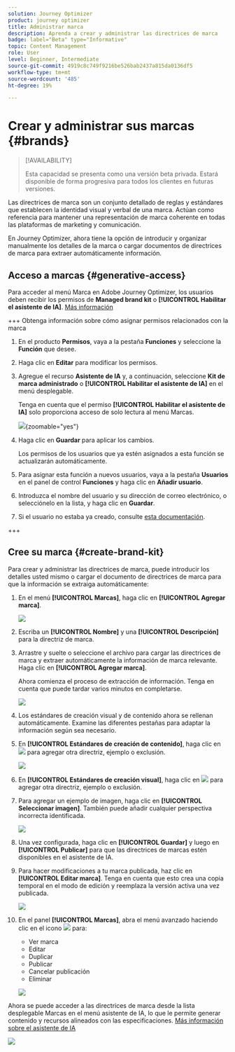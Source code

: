 ```yaml
---
solution: Journey Optimizer
product: journey optimizer
title: Administrar marca
description: Aprenda a crear y administrar las directrices de marca
badge: label="Beta" type="Informative"
topic: Content Management
role: User
level: Beginner, Intermediate
source-git-commit: 4919c8c749f9216be526bab2437a815da0136df5
workflow-type: tm+mt
source-wordcount: '485'
ht-degree: 19%

---
```


# Crear y administrar sus marcas {#brands}

>[!AVAILABILITY]
>
>Esta capacidad se presenta como una versión beta privada. Estará disponible de forma progresiva para todos los clientes en futuras versiones.
>

Las directrices de marca son un conjunto detallado de reglas y estándares que establecen la identidad visual y verbal de una marca. Actúan como referencia para mantener una representación de marca coherente en todas las plataformas de marketing y comunicación.

En Journey Optimizer, ahora tiene la opción de introducir y organizar manualmente los detalles de la marca o cargar documentos de directrices de marca para extraer automáticamente información.

## Acceso a marcas {#generative-access}

Para acceder al menú Marca en Adobe Journey Optimizer, los usuarios deben recibir los permisos de **Managed brand kit** o **[!UICONTROL Habilitar el asistente de IA]**. [Más información](../administration/permissions.md)

+++  Obtenga información sobre cómo asignar permisos relacionados con la marca

1. En el producto **Permisos**, vaya a la pestaña **Funciones** y seleccione la **Función** que desee.

1. Haga clic en **Editar** para modificar los permisos.

1. Agregue el recurso **Asistente de IA** y, a continuación, seleccione **Kit de marca administrado** o **[!UICONTROL Habilitar el asistente de IA]** en el menú desplegable.

   Tenga en cuenta que el permiso **[!UICONTROL Habilitar el asistente de IA]** solo proporciona acceso de solo lectura al menú Marcas.

   ![](assets/brands-permission.png){zoomable="yes"}

1. Haga clic en **Guardar** para aplicar los cambios.

   Los permisos de los usuarios que ya estén asignados a esta función se actualizarán automáticamente.

1. Para asignar esta función a nuevos usuarios, vaya a la pestaña **Usuarios** en el panel de control **Funciones** y haga clic en **Añadir usuario**.

1. Introduzca el nombre del usuario y su dirección de correo electrónico, o selecciónelo en la lista, y haga clic en **Guardar**.

1. Si el usuario no estaba ya creado, consulte [esta documentación](https://experienceleague.adobe.com/es/docs/experience-platform/access-control/abac/permissions-ui/users).


+++

## Cree su marca {#create-brand-kit}

Para crear y administrar las directrices de marca, puede introducir los detalles usted mismo o cargar el documento de directrices de marca para que la información se extraiga automáticamente:

1. En el menú **[!UICONTROL Marcas]**, haga clic en **[!UICONTROL Agregar marca]**.

   ![](assets/brands-1.png)

1. Escriba un **[!UICONTROL Nombre]** y una **[!UICONTROL Descripción]** para la directriz de marca.

1. Arrastre y suelte o seleccione el archivo para cargar las directrices de marca y extraer automáticamente la información de marca relevante. Haga clic en **[!UICONTROL Agregar marca]**.

   Ahora comienza el proceso de extracción de información. Tenga en cuenta que puede tardar varios minutos en completarse.

   ![](assets/brands-2.png)

1. Los estándares de creación visual y de contenido ahora se rellenan automáticamente. Examine las diferentes pestañas para adaptar la información según sea necesario.

1. En **[!UICONTROL Estándares de creación de contenido]**, haga clic en ![](assets/do-not-localize/Smock_Add_18_N.svg) para agregar otra directriz, ejemplo o exclusión.

   ![](assets/brands-3.png)

1. En **[!UICONTROL Estándares de creación visual]**, haga clic en ![](assets/do-not-localize/Smock_Add_18_N.svg) para agregar otra directriz, ejemplo o exclusión.

1. Para agregar un ejemplo de imagen, haga clic en **[!UICONTROL Seleccionar imagen]**. También puede añadir cualquier perspectiva incorrecta identificada.

   ![](assets/brands-4.png)

1. Una vez configurada, haga clic en **[!UICONTROL Guardar]** y luego en **[!UICONTROL Publicar]** para que las directrices de marcas estén disponibles en el asistente de IA.

1. Para hacer modificaciones a tu marca publicada, haz clic en **[!UICONTROL Editar marca]**. Tenga en cuenta que esto crea una copia temporal en el modo de edición y reemplaza la versión activa una vez publicada.

   ![](assets/brands-8.png)

1. En el panel **[!UICONTROL Marcas]**, abra el menú avanzado haciendo clic en el icono ![](assets/do-not-localize/Smock_More_18_N.svg) para:

   * Ver marca
   * Editar
   * Duplicar
   * Publicar
   * Cancelar publicación
   * Eliminar

   ![](assets/brands-6.png)

Ahora se puede acceder a las directrices de marca desde la lista desplegable Marcas en el menú asistente de IA, lo que le permite generar contenido y recursos alineados con las especificaciones. [Más información sobre el asistente de IA](gs-generative.md)

![](assets/brands-7.png)
